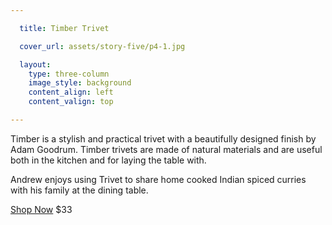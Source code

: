 ```yaml
---

  title: Timber Trivet

  cover_url: assets/story-five/p4-1.jpg

  layout:
    type: three-column
    image_style: background
    content_align: left
    content_valign: top

---
```


Timber is a stylish and practical trivet with a beautifully designed finish by Adam Goodrum. Timber trivets are made of natural materials and are useful both in the kitchen and for laying the table with.

Andrew enjoys using Trivet to share home cooked Indian spiced curries with his family at the dining table.

<a href="http://top3.com.au/categories/kitchen-and-dining/trivets---collapsible/normann-timber-trivet/n244600" class="button outline" data-track="shop" data-currency="AUD" data-price="33.0">Shop Now</a>
$33
